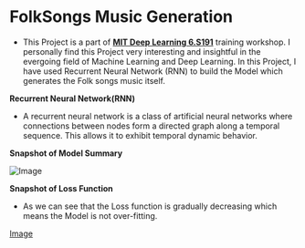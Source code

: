 # **FolkSongs Music Generation**
- This Project is a part of [**MIT Deep Learning 6.S191**](http://introtodeeplearning.com/) training workshop. I personally find this Project very interesting and insightful in the evergoing field of Machine Learning and Deep Learning. In this Project, I have used Recurrent Neural Network (RNN) to build the Model which generates the Folk songs music itself.

**Recurrent Neural Network(RNN)**
- A recurrent neural network is a class of artificial neural networks where connections between nodes form a directed graph along a temporal sequence. This allows it to exhibit temporal dynamic behavior.

**Snapshot of Model Summary**

![Image](https://res.cloudinary.com/dge89aqpc/image/upload/v1596975750/MOd_gnoszb.png)

**Snapshot of Loss Function**
- As we can see that the Loss function is gradually decreasing which means the Model is not over-fitting.

[Image](https://res.cloudinary.com/dge89aqpc/image/upload/v1596975902/summm_jhg8bx.png)

